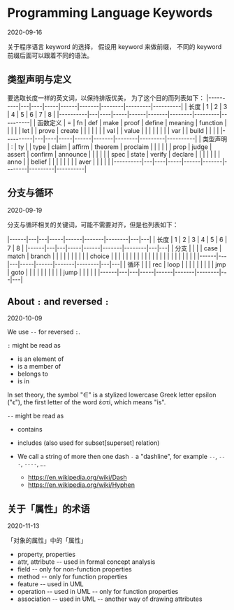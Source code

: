 # Programming Language Keywords

2020-09-16

关于程序语言 keyword 的选择，
假设用 keyword 来做前缀，
不同的 keyword 前缀后面可以跟着不同的语法。

## 类型声明与定义

要选取长度一样的英文词，以保持排版优美，
为了这个目的而列表如下：
|----------|---|----|-----|------|-------|--------|---------|----------|
| 长度     | 1 | 2  | 3   | 4    | 5     | 6      | 7       | 8        |
|----------|---|----|-----|------|-------|--------|---------|----------|
| 函数定义 | = | fn | def | make | proof | define | meaning | function |
|          |   |    | let |      | prove | create |         |          |
|          |   |    | val |      | value |        |         |          |
|          |   |    | var |      | build |        |         |          |
|----------|---|----|-----|------|-------|--------|---------|----------|
| 类型声明 | : | ty |     | type | claim | affirm | theorem | proclaim |
|          |   |    |     | prop | judge | assert | confirm | announce |
|          |   |    |     | spec | state | verify | declare |          |
|          |   |    |     | anno |       | belief |         |          |
|          |   |    |     | aver |       |        |         |          |
|----------|---|----|-----|------|-------|--------|---------|----------|

## 分支与循环

2020-09-19

分支与循环相关的关键词，可能不需要对齐，但是也列表如下：

|------|---|---|-----|------|-------|--------|---|---|
| 长度 | 1 | 2 | 3   | 4    | 5     | 6      | 7 | 8 |
|------|---|---|-----|------|-------|--------|---|---|
| 分支 |   |   |     | case | match | branch |   |   |
|      |   |   |     |      |       | choice |   |   |
|      |   |   |     |      |       |        |   |   |
|      |   |   |     |      |       |        |   |   |
|------|---|---|-----|------|-------|--------|---|---|
| 循环 |   |   | rec | loop |       |        |   |   |
|      |   |   | jmp | goto |       |        |   |   |
|      |   |   |     | jump |       |        |   |   |
|------|---|---|-----|------|-------|--------|---|---|

## About `:` and reversed `:`

2020-10-09

We use `--` for reversed `:`.

`:` might be read as
- is an element of
- is a member of
- belongs to
- is in

In set theory, the symbol "∈" is a stylized lowercase Greek letter epsilon ("ϵ"),
the first letter of the word ἐστί, which means "is".

`--` might be read as
- contains
- includes (also used for subset[superset] relation)

- We call a string of more then one dash `-` a "dashline",
  for example `--`, `---`, `----`, ...
  - https://en.wikipedia.org/wiki/Dash
  - https://en.wikipedia.org/wiki/Hyphen

## 关于「属性」的术语

2020-11-13

「对象的属性」中的「属性」

- property, properties
- attr, attribute -- used in formal concept analysis
- field -- only for non-function properties
- method -- only for function properties
- feature -- used in UML
- operation -- used in UML -- only for function properties
- association -- used in UML -- another way of drawing attributes
